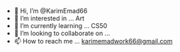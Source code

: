 - 👋 Hi, I’m @KarimEmad66
- 👀 I’m interested in ... Art
- 🌱 I’m currently learning ... CS50
- 💞️ I’m looking to collaborate on ...
- 📫 How to reach me ... karimemadwork66@gmail.com

<!---
KarimEmad66/KarimEmad66 is a ✨ special ✨ repository because its `README.md` (this file) appears on your GitHub profile.
You can click the Preview link to take a look at your changes.
--->
